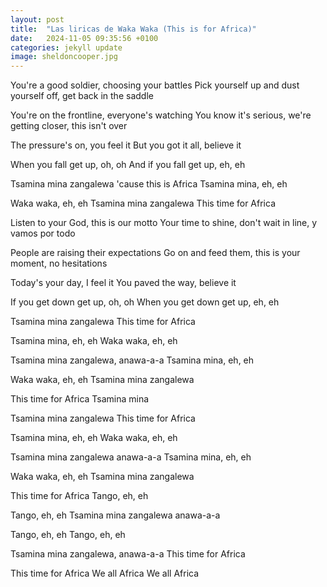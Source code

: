```yaml
---
layout: post
title:  "Las liricas de Waka Waka (This is for Africa)"
date:   2024-11-05 09:35:56 +0100
categories: jekyll update
image: sheldoncooper.jpg
---
```


You're a good soldier, choosing your battles
Pick yourself up and dust yourself off, get back in the saddle

You're on the frontline, everyone's watching
You know it's serious, we're getting closer, this isn't over

The pressure's on, you feel it
But you got it all, believe it

When you fall get up, oh, oh
And if you fall get up, eh, eh

Tsamina mina zangalewa 'cause this is Africa
Tsamina mina, eh, eh

Waka waka, eh, eh
Tsamina mina zangalewa
This time for Africa

Listen to your God, this is our motto
Your time to shine, don't wait in line, y vamos por todo

People are raising their expectations
Go on and feed them, this is your moment, no hesitations

Today's your day, I feel it
You paved the way, believe it

If you get down get up, oh, oh
When you get down get up, eh, eh

Tsamina mina zangalewa
This time for Africa

Tsamina mina, eh, eh
Waka waka, eh, eh

Tsamina mina zangalewa, anawa-a-a
Tsamina mina, eh, eh

Waka waka, eh, eh
Tsamina mina zangalewa

This time for Africa
Tsamina mina

Tsamina mina zangalewa
This time for Africa

Tsamina mina, eh, eh
Waka waka, eh, eh

Tsamina mina zangalewa anawa-a-a
Tsamina mina, eh, eh

Waka waka, eh, eh
Tsamina mina zangalewa

This time for Africa
Tango, eh, eh

Tango, eh, eh
Tsamina mina zangalewa anawa-a-a

Tango, eh, eh
Tango, eh, eh

Tsamina mina zangalewa, anawa-a-a
This time for Africa

This time for Africa
We all Africa
We all Africa
